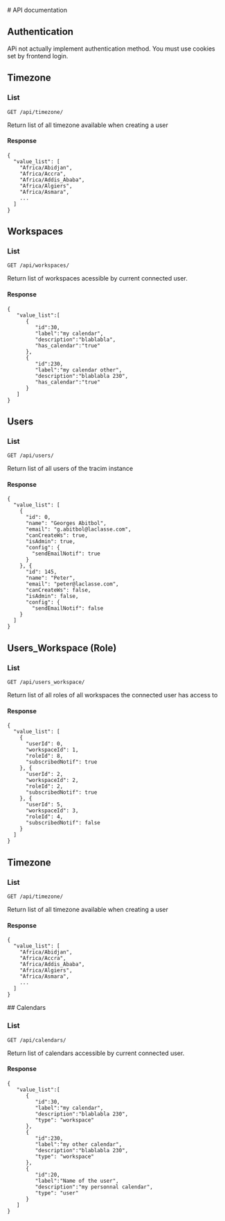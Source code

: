 # API documentation

## Authentication

APi not actually implement authentication method. You must use cookies set by
frontend login.

## Timezone

### List

    GET /api/timezone/

Return list of all timezone available when creating a user

#### Response

    {
      "value_list": [
        "Africa/Abidjan",
        "Africa/Accra",
        "Africa/Addis_Ababa",
        "Africa/Algiers",
        "Africa/Asmara",
        ...
      ]
    }


## Workspaces

### List

    GET /api/workspaces/

Return list of workspaces acessible by current connected user.

#### Response

    {
       "value_list":[
          {
             "id":30,
             "label":"my calendar",
             "description":"blablabla",
             "has_calendar":"true"
          },
          {
             "id":230,
             "label":"my calendar other",
             "description":"blablabla 230",
             "has_calendar":"true"
          }
       ]
    }

## Users

### List

    GET /api/users/

Return list of all users of the tracim instance

#### Response

    {
      "value_list": [
        {
          "id": 0,
          "name": "Georges Abitbol",
          "email": "g.abitbol@laclasse.com",
          "canCreateWs": true,
          "isAdmin": true,
          "config": {
            "sendEmailNotif": true
          }
        }, {
          "id": 145,
          "name": "Peter",
          "email": "peter@laclasse.com",
          "canCreateWs": false,
          "isAdmin": false,
          "config": {
            "sendEmailNotif": false
        }
      ]
    }

## Users_Workspace (Role)

### List

    GET /api/users_workspace/

Return list of all roles of all workspaces the connected user has access to

#### Response

    {
      "value_list": [
        {
          "userId": 0,
          "workspaceId": 1,
          "roleId": 8,
          "subscribedNotif": true
        }, {
          "userId": 2,
          "workspaceId": 2,
          "roleId": 2,
          "subscribedNotif": true
        }, {
          "userId": 5,
          "workspaceId": 3,
          "roleId": 4,
          "subscribedNotif": false
        }
      ]
    }

## Timezone

### List

    GET /api/timezone/

Return list of all timezone available when creating a user

#### Response

    {
      "value_list": [
        "Africa/Abidjan",
        "Africa/Accra",
        "Africa/Addis_Ababa",
        "Africa/Algiers",
        "Africa/Asmara",
        ...
      ]
    }

## Calendars

### List

    GET /api/calendars/

Return list of calendars accessible by current connected user.

#### Response

    {
       "value_list":[
          {
             "id":30,
             "label":"my calendar",
             "description":"blablabla 230",
             "type": "workspace"
          },
          {
             "id":230,
             "label":"my other calendar",
             "description":"blablabla 230",
             "type": "workspace"
          },
          {
             "id":20,
             "label":"Name of the user",
             "description":"my personnal calendar",
             "type": "user"
          }
       ]
    }
